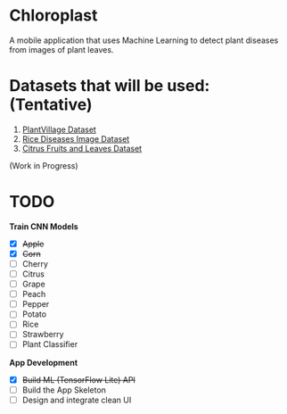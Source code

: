 # Chloroplast

A mobile application that uses Machine Learning to detect plant diseases from images of plant leaves.

# Datasets that will be used: (Tentative)

1. [PlantVillage Dataset](https://data.mendeley.com/datasets/tywbtsjrjv/1)
2. [Rice Diseases Image Dataset](https://www.kaggle.com/minhhuy2810/rice-diseases-image-dataset)
3. [Citrus Fruits and Leaves Dataset](https://data.mendeley.com/datasets/3f83gxmv57/2)

(Work in Progress)

# TODO

**Train CNN Models**

- [x] ~~Apple~~
- [x] ~~Corn~~
- [ ] Cherry
- [ ] Citrus
- [ ] Grape
- [ ] Peach
- [ ] Pepper
- [ ] Potato
- [ ] Rice
- [ ] Strawberry
- [ ] Plant Classifier

**App Development**

- [x] ~~Build ML (TensorFlow Lite) API~~
- [ ] Build the App Skeleton
- [ ] Design and integrate clean UI
